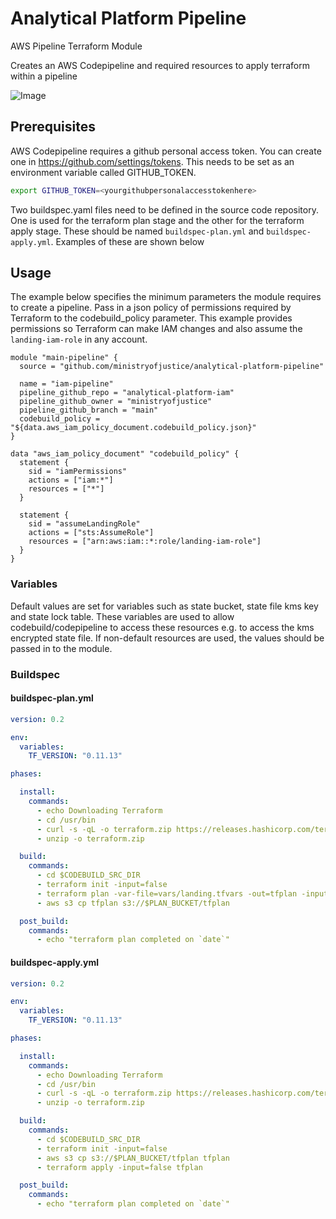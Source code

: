 # Analytical Platform Pipeline
AWS Pipeline Terraform Module

Creates an AWS Codepipeline and required resources to apply terraform within a pipeline

![Image](iam-pipeline.png?raw=true)

## Prerequisites

AWS Codepipeline requires a github personal access token. You can create one in <https://github.com/settings/tokens>. This needs to be set as an environment variable called GITHUB_TOKEN.

```bash
export GITHUB_TOKEN=<yourgithubpersonalaccesstokenhere>
```

Two buildspec.yaml files need to be defined in the source code repository. One is used for the terraform plan stage and the other for the terraform apply stage. These should be named `buildspec-plan.yml` and `buildspec-apply.yml`. Examples of these are shown below

## Usage

The example below specifies the minimum parameters the module requires to create a pipeline. Pass in a json policy of permissions required by Terraform to the codebuild_policy parameter. This example provides permissions so Terraform can make IAM changes and also assume the `landing-iam-role` in any account.

```hcl
module "main-pipeline" {
  source = "github.com/ministryofjustice/analytical-platform-pipeline"

  name = "iam-pipeline"
  pipeline_github_repo = "analytical-platform-iam"
  pipeline_github_owner = "ministryofjustice"
  pipeline_github_branch = "main"
  codebuild_policy = "${data.aws_iam_policy_document.codebuild_policy.json}"
}

data "aws_iam_policy_document" "codebuild_policy" {
  statement {
    sid = "iamPermissions"
    actions = ["iam:*"]
    resources = ["*"]
  }

  statement {
    sid = "assumeLandingRole"
    actions = ["sts:AssumeRole"]
    resources = ["arn:aws:iam::*:role/landing-iam-role"]
  }
}
```

### Variables

Default values are set for variables such as state bucket, state file kms key and state lock table. These variables are used to allow codebuild/codepipeline to access these resources e.g. to access the kms encrypted state file. If non-default resources are used, the values should be passed in to the module.

### Buildspec

#### buildspec-plan.yml

```YAML
version: 0.2

env:
  variables:
    TF_VERSION: "0.11.13"

phases:

  install:
    commands:
      - echo Downloading Terraform
      - cd /usr/bin
      - curl -s -qL -o terraform.zip https://releases.hashicorp.com/terraform/${TF_VERSION}/terraform_${TF_VERSION}_linux_amd64.zip
      - unzip -o terraform.zip

  build:
    commands:
      - cd $CODEBUILD_SRC_DIR
      - terraform init -input=false
      - terraform plan -var-file=vars/landing.tfvars -out=tfplan -input=false
      - aws s3 cp tfplan s3://$PLAN_BUCKET/tfplan

  post_build:
    commands:
      - echo "terraform plan completed on `date`"
```

#### buildspec-apply.yml

```YAML
version: 0.2

env:
  variables:
    TF_VERSION: "0.11.13"

phases:

  install:
    commands:
      - echo Downloading Terraform
      - cd /usr/bin
      - curl -s -qL -o terraform.zip https://releases.hashicorp.com/terraform/${TF_VERSION}/terraform_${TF_VERSION}_linux_amd64.zip
      - unzip -o terraform.zip

  build:
    commands:
      - cd $CODEBUILD_SRC_DIR
      - terraform init -input=false
      - aws s3 cp s3://$PLAN_BUCKET/tfplan tfplan
      - terraform apply -input=false tfplan

  post_build:
    commands:
      - echo "terraform plan completed on `date`"
```
